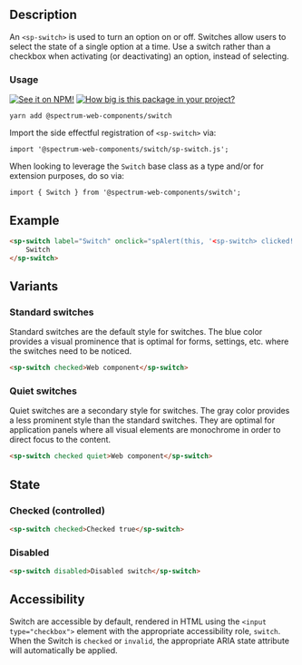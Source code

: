## Description

An `<sp-switch>` is used to turn an option on or off. Switches allow users to select the state of a single option at a time. Use a switch rather than a checkbox when activating (or deactivating) an option, instead of selecting.

### Usage

[![See it on NPM!](https://img.shields.io/npm/v/@spectrum-web-components/switch?style=for-the-badge)](https://www.npmjs.com/package/@spectrum-web-components/switch)
[![How big is this package in your project?](https://img.shields.io/bundlephobia/minzip/@spectrum-web-components/switch?style=for-the-badge)](https://bundlephobia.com/result?p=@spectrum-web-components/switch)

```
yarn add @spectrum-web-components/switch
```

Import the side effectful registration of `<sp-switch>` via:

```
import '@spectrum-web-components/switch/sp-switch.js';
```

When looking to leverage the `Switch` base class as a type and/or for extension purposes, do so via:

```
import { Switch } from '@spectrum-web-components/switch';
```

## Example

```html
<sp-switch label="Switch" onclick="spAlert(this, '<sp-switch> clicked!')">
    Switch
</sp-switch>
```

## Variants

### Standard switches

Standard switches are the default style for switches. The blue color provides a
visual prominence that is optimal for forms, settings, etc. where the switches
need to be noticed.

```html
<sp-switch checked>Web component</sp-switch>
```

### Quiet switches

Quiet switches are a secondary style for switches. The gray color provides a
less prominent style than the standard switches. They are optimal for
application panels where all visual elements are monochrome in order to direct
focus to the content.

```html
<sp-switch checked quiet>Web component</sp-switch>
```

## State

### Checked (controlled)

```html
<sp-switch checked>Checked true</sp-switch>
```

### Disabled

```html
<sp-switch disabled>Disabled switch</sp-switch>
```

## Accessibility

Switch are accessible by default, rendered in HTML using the `<input type="checkbox">` element with the appropriate accessibility role, `switch`. When the Switch is `checked` or `invalid`, the appropriate ARIA state attribute will automatically be applied.
